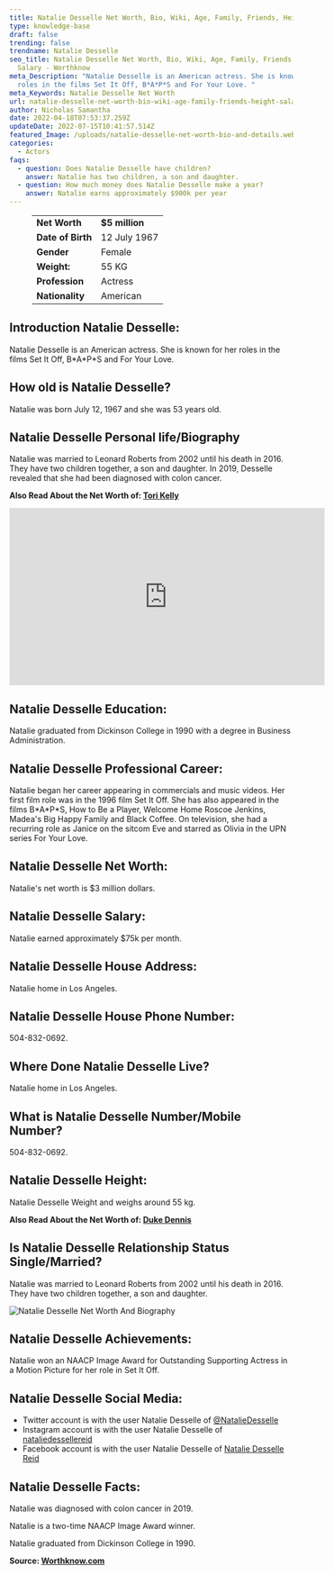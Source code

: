 ```yaml
---
title: Natalie Desselle Net Worth, Bio, Wiki, Age, Family, Friends, Height & Salary
type: knowledge-base
draft: false
trending: false
trendname: Natalie Desselle
seo_title: Natalie Desselle Net Worth, Bio, Wiki, Age, Family, Friends, Height &
  Salary - Worthknow
meta_Description: "Natalie Desselle is an American actress. She is known for her
  roles in the films Set It Off, B*A*P*S and For Your Love. "
meta_Keywords: Natalie Desselle Net Worth
url: natalie-desselle-net-worth-bio-wiki-age-family-friends-height-salary
author: Nicholas Samantha
date: 2022-04-18T07:53:37.259Z
updateDate: 2022-07-15T10:41:57.514Z
featured_Image: /uploads/natalie-desselle-net-worth-bio-and-details.webp
categories:
  - Actors
faqs:
  - question: Does Natalie Desselle have children?
    answer: Natalie has two children, a son and daughter.
  - question: How much money does Natalie Desselle make a year?
    answer: Natalie earns approximately $900k per year
---
```

<figure class="wp-block-table is-style-stripes">
  <table>
    <tbody>
      <tr>
        <td>
          <strong>Net Worth</strong>
        </td>
        <td>
          <strong>$5 million</strong>
        </td>
      </tr>
      <tr>
        <td>
          <strong>Date of Birth</strong>
        </td>
        <td>12 July 1967</td>
      </tr>
      <tr>
        <td>
          <strong>Gender</strong>
        </td>
        <td>Female</td>
      </tr>
      <tr>
        <td>
          <strong>Weight:</strong>
        </td>
        <td>55 KG</td>
      </tr>
      <tr>
        <td>
          <strong>Profession</strong>
        </td>
        <td>Actress</td>
      </tr>
      <tr>
        <td>
          <strong>Nationality</strong>
        </td>
        <td>American</td>
      </tr>
    </tbody>
  </table>
</figure>

## **Introduction Natalie Desselle:**

Natalie Desselle is an American actress. She is known for her roles in the films Set It Off, B\*A\*P*S and For Your Love. 

## **How old is Natalie Desselle?**

Natalie was born July 12, 1967 and she was 53 years old.

## **Natalie Desselle Personal life/Biography**

Natalie was married to Leonard Roberts from 2002 until his death in 2016. They have two children together, a son and daughter. In 2019, Desselle revealed that she had been diagnosed with colon cancer. 

**Also Read About the Net Worth of: <a href="https://worthknow.com/tori-kelly-net-worth-bio-wiki-age-family-friends-height-salary/" target="_blank" rel="noopener">Tori Kelly</a>**

<iframe width="560" height="315" src="https://www.youtube.com/embed/0CxSgxE46PA" title="YouTube video player" frameborder="0" allow="accelerometer; autoplay; clipboard-write; encrypted-media; gyroscope; picture-in-picture" allowfullscreen></iframe>

## **Natalie Desselle Education:**

Natalie graduated from Dickinson College in 1990 with a degree in Business Administration. 

## Natalie Desselle Professional Career:

Natalie began her career appearing in commercials and music videos. Her first film role was in the 1996 film Set It Off. She has also appeared in the films B\*A\*P*S, How to Be a Player, Welcome Home Roscoe Jenkins, Madea's Big Happy Family and Black Coffee. On television, she had a recurring role as Janice on the sitcom Eve and starred as Olivia in the UPN series For Your Love. 

## **Natalie Desselle Net Worth:**

Natalie's net worth is $3 million dollars. 

## **Natalie Desselle Salary:**

Natalie earned approximately $75k per month.

## **Natalie Desselle House Address:**

Natalie home in Los Angeles.

## **Natalie Desselle House Phone Number:**

504-832-0692.

## **Where Done Natalie Desselle Live?**

Natalie home in Los Angeles.

## **What is Natalie Desselle Number/Mobile Number?**

504-832-0692.

## **Natalie Desselle Height:**

Natalie Desselle Weight and weighs around 55 kg.

**Also Read About the Net Worth of: <a href="https://worthknow.com/duke-dennis-net-worth-bio-wiki-age-family-friends-height-salary/" target="_blank" rel="noopener">Duke Dennis</a>**

## **Is Natalie Desselle Relationship Status Single/Married?**

Natalie was married to Leonard Roberts from 2002 until his death in 2016. They have two children together, a son and daughter. 

![Natalie Desselle Net Worth And Biography](/uploads/natalie-desselle-net-worth.webp)

## **Natalie Desselle Achievements:**

Natalie won an NAACP Image Award for Outstanding Supporting Actress in a Motion Picture for her role in Set It Off. 

## **Natalie Desselle Social Media:**

* Twitter account is with the user Natalie Desselle of <a href="https://twitter.com/nataliedesselle" target="_blank" rel="nofollow" rel="noopener">@NatalieDesselle</a>
* Instagram account is with the user Natalie Desselle of <a href="https://www.instagram.com/nataliedessellereid/" target="_blank" rel="nofollow" rel="noopener">nataliedessellereid</a>
* Facebook account is with the user Natalie Desselle of <a href="https://www.facebook.com/Natalie-Desselle-Reid-148563721878635/" target="_blank" rel="nofollow" rel="noopener">Natalie Desselle Reid</a>

## **Natalie Desselle Facts:**

Natalie was diagnosed with colon cancer in 2019. 

Natalie is a two-time NAACP Image Award winner. 

Natalie graduated from Dickinson College in 1990.

**Source: <a href="https://worthknow.com/" target="_blank" rel="noopener">Worthknow.com</a>**